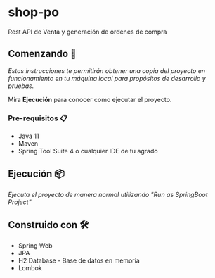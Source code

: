 # shop-po
Rest API de Venta y generación de ordenes de compra

## Comenzando 🚀

_Estas instrucciones te permitirán obtener una copia del proyecto en funcionamiento en tu máquina local para propósitos de desarrollo y pruebas._

Mira **Ejecución** para conocer como ejecutar el proyecto.


### Pre-requisitos 📋

* Java 11
* Maven 
* Spring Tool Suite 4 o cualquier IDE de tu agrado

## Ejecución 📦

_Ejecuta el proyecto de manera normal utilizando "Run as SpringBoot Project"_

## Construido con 🛠️

* Spring Web
* JPA 
* H2 Database - Base de datos en memoria 
* Lombok



